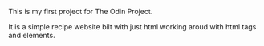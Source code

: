 This is my first project for The Odin Project. 

It is a simple recipe website bilt with just html working aroud with html tags and elements.
